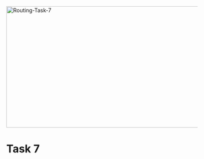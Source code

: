 
<img src="https://socialify.git.ci/Nosihle-Mthembu/Routing-Task-7/image?language=1&owner=1&name=1&stargazers=1&theme=Light" alt="Routing-Task-7" width="640" height="320" />
<h1>Task 7</h1>
